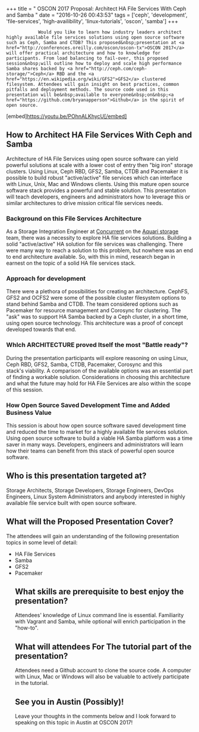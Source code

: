 +++
title = "				OSCON 2017 Proposal: Architect HA File Services With Ceph and Samba		"
date = "2016-10-26 00:43:53"
tags = ['ceph', 'development', 'file-services', 'high-availibility', 'linux-tutorials', 'oscon', 'samba']
+++

    			Would you like to learn how industry leaders architect highly available file services solutions using open source software such as Ceph, Samba and CTDB? This proposed&nbsp;presentation at <a href="http://conferences.oreilly.com/oscon/oscon-tx">OSCON 2017</a> will offer practical architecture and how to knowledge for participants. From load balancing to fail-over, this proposed session&nbsp;will outline how to deploy and scale high performance Samba shares backed by <a href="http://ceph.com/ceph-storage/">Ceph</a> RBD and the <a href="https://en.wikipedia.org/wiki/GFS2">GFS2</a> clustered filesystem. Attendees will gain insight on best practices, common pitfalls and deployment methods. The source code used in this presentation will be&nbsp;available to everyone&nbsp;on&nbsp;<a href="https://github.com/bryanapperson">Github</a> in the spirit of open source.

[embed]https://youtu.be/POhnALKhycU[/embed]

<h2>How to Architect HA&nbsp;File Services With Ceph and Samba</h2>
Architecture of HA File Services using open source software can yield powerful solutions at scale with a lower cost of entry then "big iron" storage clusters. Using Linux, Ceph RBD, GFS2, Samba, CTDB and Pacemaker it is possible to build robust "active/active" file services which&nbsp;can interface with Linux, Unix, Mac and Windows clients.&nbsp;Using this mature open source software stack provides a powerful and stable solution. This presentation will teach developers, engineers and administrators how to leverage this or similar architectures to drive mission critical file services needs.
<h3>Background on this File Services Architecture</h3>
As a Storage Integration Engineer at <a href="https://www.concurrent.com/storage/aquari-storage/">Concurrent</a> on the <a href="http://www.aquaristorage.com/">Aquari storage</a> team, there was a necessity to explore&nbsp;HA file services solutions. Building a solid "active/active" HA solution for file services was&nbsp;challenging. There were&nbsp;many way to reach a solution to this problem, but nowhere was&nbsp;an end to end architecture available. So, with this in mind, research began in earnest on the topic of a solid HA file services stack.
<h3>Approach for development</h3>
There were a plethora of possibilities for creating an architecture. CephFS, GFS2 and OCFS2 were some of the possible cluster filesystem options to stand behind Samba and CTDB. The team considered options&nbsp;such as Pacemaker&nbsp;for resource management and&nbsp;Corosync&nbsp;for clustering. The "ask"&nbsp;was to support HA Samba backed by a Ceph cluster, in a short time, using open source technology. This architecture was a proof of concept developed towards that end.
<h3>WhIch ARCHITECTURE proved&nbsp;Itself the most "Battle ready"?</h3>
During the presentation&nbsp;participants will explore reasoning on using Linux, Ceph RBD, GFS2, Samba, CTDB, Pacemaker, Corosync and this stack's&nbsp;viability. A comparison of the available options was an essential part of finding a&nbsp;workable&nbsp;solution. Considerations in choosing this architecture and what the future may hold for HA File Services are also within the scope of this session.
<h3>How Open Source Saved Development Time and Added Business Value</h3>
This session is about how open source software saved development time and reduced the time to market for a highly available file services solution. Using open source software to build a viable HA Samba platform was a time saver in many ways. Developers, engineers and administrators&nbsp;will learn how their teams can benefit from this stack of powerful open source software.
<h2>Who is this presentation targeted at?</h2>
Storage Architects, Storage Developers, Storage Engineers, DevOps Engineers, Linux System Administrators and anybody interested in highly available file service built with open source software.
<h2>What will the Proposed Presentation Cover?</h2>
The attendees will gain an understanding of the following presentation topics in some level of detail:

- HA File Services
- Samba
- GFS2
- Pacemaker
  <h2>What skills are prerequisite to best enjoy the presentation?</h2>
  Attendees' knowledge of Linux command line is essential. Familiarity with Vagrant and Samba, while optional will enrich participation in the "how-to".
  <h2>What will attendees For The&nbsp;tutorial part of the presentation?</h2>
  Attendees need a&nbsp;Github&nbsp;account to clone the source code. A computer with Linux, Mac or Windows will also be valuable&nbsp;to actively participate in the tutorial.
  <h2>See you in Austin (Possibly)!</h2>
  Leave your thoughts in the comments below and I look forward to speaking on this topic in Austin at OSCON 2017!

